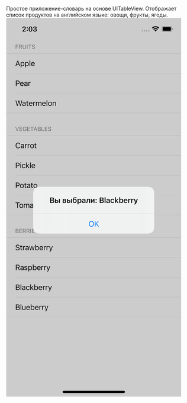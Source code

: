 Простое приложение-словарь на основе UITableView. Отображает список продуктов на английском языке: овощи, фрукты, ягоды.
![App screenshot](img/app-screen.png)